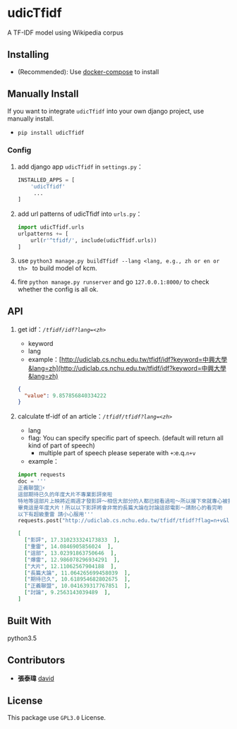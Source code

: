 # udicTfidf

A TF-IDF model using Wikipedia corpus

## Installing

* (Recommended): Use [docker-compose](https://github.com/udicatnchu/udic-nlp-api) to install

## Manually Install

If you want to integrate `udicTfidf` into your own django project, use manually install.

* `pip install udicTfidf`

### Config

1. add django app `udicTfidf` in `settings.py`：

    ```python
    INSTALLED_APPS = [
        'udicTfidf'
         ...
    ]
    ```
2. add url patterns of udicTfidf into `urls.py`：

    ```python
    import udicTfidf.urls
    urlpatterns += [
        url(r'^tfidf/', include(udicTfidf.urls))
    ]
    ```
3. use `python3 manage.py buildTfidf --lang <lang, e.g., zh or en or th> ` to build model of kcm.

4. fire `python manage.py runserver` and go `127.0.0.1:8000/` to check whether the config is all ok.

## API

1. get idf：_`/tfidf/idf?lang=<zh>`_
    - keyword
    - lang
    - example：[http://udiclab.cs.nchu.edu.tw/tfidf/idf?keyword=中興大學&lang=zh](http://udiclab.cs.nchu.edu.tw/tfidf/idf?keyword=中興大學&lang=zh)

    ```json
    {
      "value": 9.857856840334222
    }
    ```

2. calculate tf-idf of an article：_`/tfidf/tfidf?lang=<zh>`_
    - lang
    - flag: You can specify specific part of speech. (default will return all kind of part of speech)
        - multiple part of speech please seperate with `+`:e.q.`n+v`
    - example： 
    ```python
    import requests
    doc = '''
    正義聯盟🦇⚡️
    這部期待已久的年度大片不專業影評來啦
    特地等這部片上映將近兩週才發影評～相信大部分的人都已經看過啦～所以接下來就專心被我爆雷和我一起討論吧
    畢竟這是年度大片！所以以下影評將會非常的長篇大論在討論這部電影～請耐心的看完喲
    以下有超級重雷 請小心服用'''
    requests.post("http://udiclab.cs.nchu.edu.tw/tfidf/tfidf?flag=n+v&lang=zh", {"doc":doc}).json()
    ```

    ```json
    [
      ["影評", 17.310233324173833  ],
      ["重雷", 14.0846905856024  ],
      ["這部", 13.02391863750646  ],
      ["爆雷", 12.986078296934291  ],
      ["大片", 12.11062567904188  ],
      ["長篇大論", 11.064265699458039  ],
      ["期待已久", 10.618954682802675  ],
      ["正義聯盟", 10.041639317767851  ],
      ["討論", 9.2563143039489  ],
    ]
    ```

## Built With

python3.5

## Contributors
* __張泰瑋__ [david](https://github.com/david30907d)

## License

This package use `GPL3.0` License.